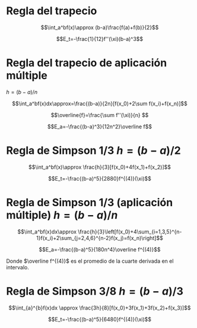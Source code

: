 # Regla del trapecio
$$\int_a^bf(x)\approx (b-a)\frac{f(a)+f(b)}{2}$$

$$E_t=-\frac{1}{12}f''(\xi)(b-a)^3$$

# Regla del trapecio de aplicación múltiple
$h=(b-a)/n$

$$\int_a^bf(x)dx\approx=\frac{(b-a)}{2n}[f(x_0)+2\sum f(x_i)+f(x_n)]$$

$$\overline{f}=\frac{\sum f''(\xi)}{n} $$

$$E_a=-\frac{(b-a)^3}{12n^2}\overline f$$


# Regla de Simpson 1/3 $h=(b-a)/2$
$$\int_a^bf(x)\approx \frac{h}{3}[f(x_0)+4f(x_1)+f(x_2)]$$

$$E_t=-\frac{(b-a)^5}{2880}f^{(4)}(\xi)$$

# Regla de Simpson 1/3 (aplicación múltiple) $h=(b-a)/n$
$$\int_a^bf(x)dx\approx \frac{h}{3}\left[f(x_0)+4\sum_{i=1,3,5}^{n-1}f(x_i)+2\sum_{j=2,4,6}^{n-2}f(x_j)=f(x_n)\right]$$

$$E_a=-\frac{(b-a)^5}{180n^4}\overline f^{(4)}$$

Donde $\overline f^{(4)}$ es el promedio de la cuarte derivada en el intervalo. 

# Regla de Simpson 3/8 $h=(b-a)/3$
$$\int_{a}^{b}f(x)dx \approx \frac{3h}{8}[f(x_0)+3f(x_1)+3f(x_2)+f(x_3)]$$

$$E_t=-\frac{(b-a)^5}{6480}f^{(4)}(\xi)$$
